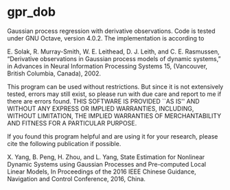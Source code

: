 # gpr_dob
Gaussian process regression with derivative observations. Code is tested under GNU Octave, version 4.0.2. The implementation is according to 

E. Solak, R. Murray-Smith, W. E. Leithead, D. J. Leith, and C. E. Rasmussen, “Derivative observations in Gaussian process models of dynamic systems,” in Advances in Neural Information Processing Systems 15, (Vancouver, British Columbia, Canada), 2002.

This program can be used without restrictions. But since it is not extensively tested, errors may still exist, so please run with due care and report to me if there are errors found. THIS SOFTWARE IS PROVIDED ``AS IS'' AND WITHOUT ANY EXPRESS OR IMPLIED WARRANTIES, INCLUDING, WITHOUT LIMITATION, THE IMPLIED WARRANTIES OF MERCHANTABILITY AND FITNESS FOR A PARTICULAR PURPOSE.

If you found this program helpful and are using it for your research, please cite the following publication if possible.

X. Yang, B. Peng, H. Zhou, and L. Yang, State Estimation for Nonlinear Dynamic Systems using Gaussian Processes and Pre-computed Local Linear Models, In Proceedings of the 2016 IEEE Chinese Guidance, Navigation and Control Conference, 2016, China.

